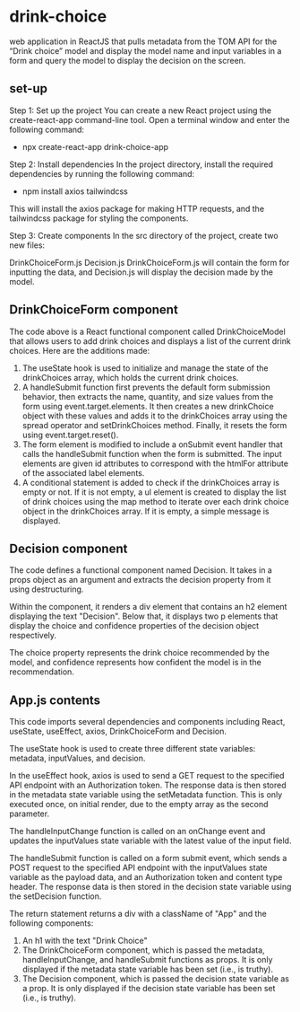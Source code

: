 # drink-choice
web application in ReactJS that pulls metadata from the TOM API for the “Drink choice” model and display the model name and input variables in a form and query the model to display the decision on the screen.

## set-up

Step 1: Set up the project
You can create a new React project using the create-react-app command-line tool. Open a terminal window and enter the following command:

- npx create-react-app drink-choice-app


Step 2: Install dependencies
In the project directory, install the required dependencies by running the following command:

- npm install axios tailwindcss

This will install the axios package for making HTTP requests, and the tailwindcss package for styling the components.


Step 3: Create components
In the src directory of the project, create two new files:

DrinkChoiceForm.js
Decision.js
DrinkChoiceForm.js will contain the form for inputting the data, and Decision.js will display the decision made by the model.

## DrinkChoiceForm component
The code above is a React functional component called DrinkChoiceModel that allows users to add drink choices and displays a list of the current drink choices. Here are the additions made:
1. The useState hook is used to initialize and manage the state of the drinkChoices array, which holds the current drink choices.
2. A handleSubmit function first prevents the default form submission behavior, then extracts the name, quantity, and size values from the form using event.target.elements. It then creates a new drinkChoice object with these values and adds it to the drinkChoices array using the spread operator and setDrinkChoices method. Finally, it resets the form using event.target.reset().
3. The form element is modified to include a onSubmit event handler that calls the handleSubmit function when the form is submitted. The input elements are given id attributes to correspond with the htmlFor attribute of the associated label elements.
4. A conditional statement is added to check if the drinkChoices array is empty or not. If it is not empty, a ul element is created to display the list of drink choices using the map method to iterate over each drink choice object in the drinkChoices array. If it is empty, a simple message is displayed.

## Decision component
The code defines a functional component named Decision. It takes in a props object as an argument and extracts the decision property from it using destructuring.

Within the component, it renders a div element that contains an h2 element displaying the text "Decision". Below that, it displays two p elements that display the choice and confidence properties of the decision object respectively.

The choice property represents the drink choice recommended by the model, and confidence represents how confident the model is in the recommendation.

## App.js contents
This code imports several dependencies and components including React, useState, useEffect, axios, DrinkChoiceForm and Decision.

The useState hook is used to create three different state variables: metadata, inputValues, and decision.

In the useEffect hook, axios is used to send a GET request to the specified API endpoint with an Authorization token. The response data is then stored in the metadata state variable using the setMetadata function. This is only executed once, on initial render, due to the empty array as the second parameter.

The handleInputChange function is called on an onChange event and updates the inputValues state variable with the latest value of the input field.

The handleSubmit function is called on a form submit event, which sends a POST request to the specified API endpoint with the inputValues state variable as the payload data, and an Authorization token and content type header. The response data is then stored in the decision state variable using the setDecision function.

The return statement returns a div with a className of "App" and the following components:
1. An h1 with the text "Drink Choice"
2. The DrinkChoiceForm component, which is passed the metadata, handleInputChange, and handleSubmit functions as props. It is only displayed if the metadata state variable has been set (i.e., is truthy).
3. The Decision component, which is passed the decision state variable as a prop. It is only displayed if the decision state variable has been set (i.e., is truthy).
